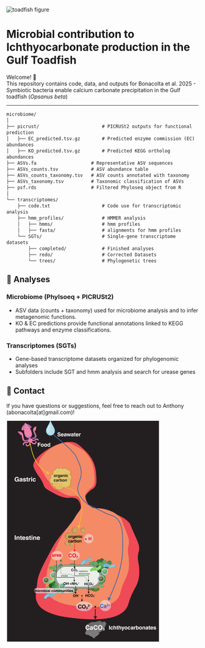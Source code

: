<img src="https://encrypted-tbn0.gstatic.com/images?q=tbn:ANd9GcTLS4nCMW87-PjgFZkO1_TpHRFNcx6K7AAzsg&s" alt="toadfish figure" width="600"/>

# Microbial contribution to Ichthyocarbonate production in the Gulf Toadfish

Welcome! 🎉  
This repository contains code, data, and outputs for Bonacolta et al. 2025 - Symbiotic bacteria enable calcium carbonate precipitation in the Gulf toadfish (*Opsanus beta*)

---

```text
microbiome/
│
├── picrust/                       # PICRUSt2 outputs for functional prediction
│   ├── EC_predicted.tsv.gz        # Predicted enzyme commission (EC) abundances
│   ├── KO_predicted.tsv.gz        # Predicted KEGG ortholog abundances
├── ASVs.fa                    # Representative ASV sequences
├── ASVs_counts.tsv            # ASV abundance table
├── ASVs_counts_taxonomy.tsv   # ASV counts annotated with taxonomy
├── ASVs_taxonomy.tsv          # Taxonomic classification of ASVs
├── psf.rds                    # Filtered Phyloseq object from R
│
└── transcriptomes/
    ├── code.txt                   # Code use for transcriptomic analysis
    ├── hmm_profiles/              # HMMER analysis
    │   ├── hmms/                  # hmm profiles
    │   ├── fasta/                 # alignments for hmm profiles
    └── SGTs/                      # Single-gene transcriptome datasets
        ├── completed/             # Finished analyses
        ├── redo/                  # Corrected Datasets
        └── trees/                 # Phylogenetic trees
```

## 🔬 Analyses

### Microbiome (Phylsoeq + PICRUSt2)
- ASV data (counts + taxonomy) used for microbiome analysis and to infer metagenomic functions.  
- KO & EC predictions provide functional annotations linked to KEGG pathways and enzyme classifications.  

### Transcriptomes (SGTs)
- Gene-based transcriptome datasets organized for phylogenomic analyses
- Subfolders include SGT and hmm analysis and search for urease genes


## 📧 Contact

If you have questions or suggestions, feel free to reach out to Anthony (abonacolta[at]gmail.com)!

<img src="Fig4_summary.png" alt="Summary figure" width="400"/>

